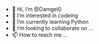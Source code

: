 - 👋 Hi, I’m @Damgel0
- 👀 I’m interested in codeing
- 🌱 I’m currently learning Python
- 💞️ I’m looking to collaborate on ...
- 📫 How to reach me ...

<!---
Damgel0/Damgel0 is a ✨ special ✨ repository because its `README.md` (this file) appears on your GitHub profile.
You can click the Preview link to take a look at your changes.
--->
